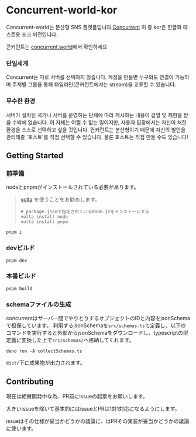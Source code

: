 # Concurrent-world-kor
Concurrent-world는 분산형 SNS 플랫폼입니다.[Concurrent](https://github.com/totegamma/concurrent)
이 중 kor은 한글화 테스트용 포크 버전입니다.

콘커런트는 [concurrent.world](https://concurrent.world)에서 확인하세요

### 단일세계
Concurrent는 따로 서버를 선택하지 않습니다.
계정을 만들면 누구와도 연결이 가능하며
주제별 그룹을 통해 타임라인(콘커런트에서는 stream)을 교류할 수 있습니다.


### 무수한 환경
서버가 설치된 국가나 서버를 운영하는 단체에 따라 게시하는 내용이 검열 및 제한을 받을 수밖에 없습니다. 
이 자체는 어쩔 수 없는 일이지만, 사용자 입장에서는 자신이 처한 환경을 스스로 선택하고 싶을 것입니다. 
컨커런트는 분산형이기 때문에 자신의 발언을 관리해줄 '호스트'를 직접 선택할 수 있습니다. 물론 호스트는 직접 만들 수도 있습니다!

## Getting Started
### 前準備
nodeとpnpmがインストールされている必要があります。  

> [volta](https://volta.sh/) を使うことをお勧めします。
> ```shell
> # package.jsonで指定されているNode.jsをインストールする
> volta install node
> volta install pnpm
> ```

```
pnpm i
```

### devビルド
```
pnpm dev
```
### 本番ビルド
```
pnpm build
```

### schemaファイルの生成
concurrentはサーバー間でやりとりするオブジェクトのIDと内容をjsonSchemaで担保しています。
利用するjsonSchemaを`src/schemas.ts`で定義し、以下のコマンドを実行すると外部からjsonSchemaをダウンロードし、typescriptの型定義に変換した上で`src/schemas/`へ格納してくれます。

```
deno run -A collectSchemas.ts
```

`dist/`下に成果物が出力されます。

## Contributing
現在は絶賛開発中な為、PR前にissueの起票をお願いします。

大きいissueを除いて基本的にはissueとPRは1対1対応になるようにします。

issueはその仕様が妥当かどうかの議論に、はPRその実装が妥当かどうかの議論に使います。
